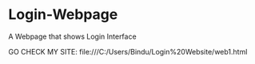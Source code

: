 # Login-Webpage
A Webpage that shows Login Interface

GO CHECK MY SITE:   file:///C:/Users/Bindu/Login%20Website/web1.html
